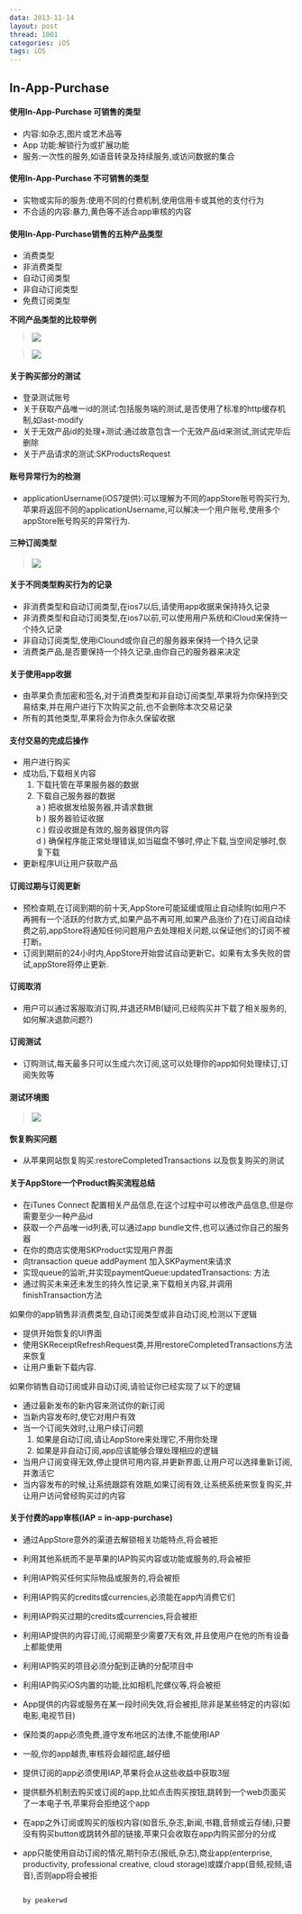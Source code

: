 ```yaml
---
data: 2013-11-14
layout: post
thread: 1001
categories: iOS
tags: iOS
---
```


## In-App-Purchase ##

#### 使用In-App-Purchase 可销售的类型  

* 内容:如杂志,图片或艺术品等  
* App 功能:解锁行为或扩展功能  
* 服务:一次性的服务,如语音转录及持续服务,或访问数据的集合

#### 使用In-App-Purchase 不可销售的类型

* 实物或实际的服务:使用不同的付费机制,使用信用卡或其他的支付行为  
* 不合适的内容:暴力,黄色等不适合app审核的内容  

#### 使用In-App-Purchase销售的五种产品类型  

* 消费类型  
* 非消费类型  
* 自动订阅类型  
* 非自动订阅类型  
* 免费订阅类型  

__不同产品类型的比较举例__
><img Src="../album/ios开发/In-App-Purchase/In-App-Purchase-1.png"/>  

><img Src="../album/ios开发/In-App-Purchase/In-App-Purchase-2.png"/>

#### 关于购买部分的测试
* 登录测试账号
* 关于获取产品唯一id的测试:包括服务端的测试,是否使用了标准的http缓存机制,如last-modify  
* 关于无效产品id的处理+测试:通过故意包含一个无效产品id来测试,测试完毕后删除  
* 关于产品请求的测试:SKProductsRequest  


#### 账号异常行为的检测  
* applicationUsername(iOS7提供):可以理解为不同的appStore账号购买行为,苹果将返回不同的applicationUsername,可以解决一个用户账号,使用多个appStore账号购买的异常行为.

#### 三种订阅类型  
><img Src="../album/ios开发/In-App-Purchase/In-App-Purchase-2.png"/>

#### 关于不同类型购买行为的记录  
* 非消费类型和自动订阅类型,在ios7以后,请使用app收据来保持持久记录  
* 非消费类型和自动订阅类型,在ios7以前,可以使用用户系统和iCloud来保持一个持久记录  
* 非自动订阅类型,使用iClound或你自己的服务器来保持一个持久记录  
* 消费类产品,是否要保持一个持久记录,由你自己的服务器来决定  

#### 关于使用app收据
* 由苹果负责加密和签名,对于消费类型和非自动订阅类型,苹果将为你保持到交易结束,并在用户进行下次购买之前,也不会删除本次交易记录  
* 所有的其他类型,苹果将会为你永久保留收据  

#### 支付交易的完成后操作  
* 用户进行购买  
* 成功后,下载相关内容    
  1. 下载托管在苹果服务器的数据  
  2. 下载自己服务器的数据  
     a ) 把收据发给服务器,并请求数据  
     b ) 服务器验证收据  
     c ) 假设收据是有效的,服务器提供内容  
     d ) 确保程序能正常处理错误,如当磁盘不够时,停止下载,当空间足够时,恢复下载   
* 更新程序UI让用户获取产品  

#### 订阅过期与订阅更新  
* 预检查期,在订阅到期的前十天,AppStore可能延缓或阻止自动续购(如用户不再拥有一个活跃的付款方式,如果产品不再可用,如果产品涨价了)在订阅自动续费之前,appStore将通知任何问题用户去处理相关问题,以保证他们的订阅不被打断。
* 订阅到期前的24小时内,AppStore开始尝试自动更新它。如果有太多失败的尝试,appStore将停止更新.

#### 订阅取消  
* 用户可以通过客服取消订购,并退还RMB(疑问,已经购买并下载了相关服务的,如何解决退款问题?)

#### 订阅测试  
* 订购测试,每天最多只可以生成六次订阅,这可以处理你的app如何处理续订,订阅失败等

#### 测试环境图  
><img Src="../album/ios开发/In-App-Purchase/In-App-Purchase-4.png"/>

#### 恢复购买问题  
* 从苹果网站恢复购买:restoreCompletedTransactions 以及恢复购买的测试

#### 关于AppStore一个Product购买流程总结
* 在iTunes Connect 配置相关产品信息,在这个过程中可以修改产品信息,但是你需要至少一种产品id
* 获取一个产品唯一id列表,可以通过app bundle文件,也可以通过你自己的服务器
* 在你的商店实使用SKProduct实现用户界面  
* 向transaction queue addPayment 加入SKPayment来请求
* 实现queue的监听,并实现paymentQueue:updatedTransactions: 方法
* 通过购买未来还未发生的持久性记录,来下载相关内容,并调用finishTransaction方法  

如果你的app销售非消费类型,自动订阅类型或非自动订阅,检测以下逻辑  

* 提供开始恢复的UI界面  
* 使用SKReceiptRefreshRequest类,并用restoreCompletedTransactions方法来恢复  
* 让用户重新下载内容.  

如果你销售自动订阅或非自动订阅,请验证你已经实现了以下的逻辑  

* 通过最新发布的新内容来测试你的新订阅  
* 当新内容发布时,使它对用户有效
* 当一个订阅失效时,让用户续订问题  
	1. 如果是自动订阅,请让AppStore来处理它,不用你处理  
	2. 如果是非自动订阅,app应该能够合理处理相应的逻辑  
* 当用户订阅变得无效,停止提供可用内容,并更新界面,让用户可以选择重新订阅,并激活它  
* 当内容发布的时候,让系统跟踪有效期,如果订阅有效,让系统系统来恢复购买,并让用户访问曾经购买过的内容  

#### 关于付费的app审核(IAP = in-app-purchase)
* 通过AppStore意外的渠道去解锁相关功能特点,将会被拒
* 利用其他系统而不是苹果的IAP购买内容或功能或服务的,将会被拒
* 利用IAP购买任何实际物品或服务的,将会被拒
* 利用IAP购买的credits或currencies,必须能在app内消费它们
* 利用IAP购买过期的credits或currencies,将会被拒
* 利用IAP提供的内容订阅,订阅期至少需要7天有效,并且使用户在他的所有设备上都能使用
* 利用IAP购买的项目必须分配到正确的分配项目中
* 利用IAP购买iOS内置的功能,比如相机,陀螺仪等,将会被拒
* App提供的内容或服务在某一段时间失效,将会被拒,除非是某些特定的内容(如电影,电视节目)
* 保险类的app必须免费,遵守发布地区的法律,不能使用IAP
* 一般,你的app越贵,审核将会越彻底,越仔细
* 提供订阅的app必须使用IAP,苹果将会从这些收益中获取3层
* 提供额外机制去购买或订阅的app,比如点击购买按钮,跳转到一个web页面买了一本电子书,苹果将会拒绝这个app
* 在app之外订阅或购买的版权内容(如音乐,杂志,新闻,书籍,音频或云存储),只要没有购买button或跳转外部的链接,苹果只会收取在app内购买部分的分成
* app只能使用自动订阅的情况,期刊杂志(报纸,杂志),商业app(enterprise, productivity, professional creative, cloud storage)或媒介app(音频,视频,语音),否则app将会被拒

                                                                                    by peakerwd
